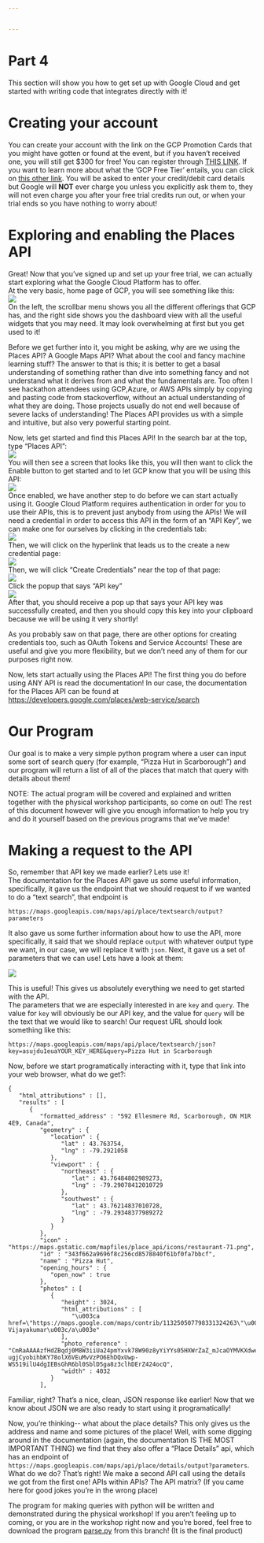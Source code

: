 ```yaml
---


---
```


<h1 id="part-4">Part 4</h1>
<p>This section will show you how to get set up with Google Cloud and get started with writing code that integrates directly with it!</p>
<h1 id="creating-your-account">Creating your account</h1>
<p>You can create your account with the link on the GCP Promotion Cards that you might have gotten or found at the event, but if you haven’t received one, you will still get $300 for free! You can register through <a href="https://cloud.google.com/free">THIS LINK</a>. If you want to learn more about what the ‘GCP Free Tier’ entails, you can click on <a href="https://cloud.google.com/free/docs/gcp-free-tier">this other link</a>. You will be asked to enter your credit/debit card details but Google will <b>NOT</b> ever charge you unless you explicitly ask them to, they will not even charge you after your free trial credits run out, or when your trial ends so you have nothing to worry about!</p>
<h1 id="exploring-and-enabling-the-places-api">Exploring and enabling the Places API</h1>
<p>Great! Now that you’ve signed up and set up your free trial, we can actually start exploring what the Google Cloud Platform has to offer.<br>
At the very basic, home page of GCP, you will see something like this:<br>
<img src="https://i.imgur.com/xoZBqRh.png"><br>
On the left, the scrollbar menu shows you all the different offerings that GCP has, and the right side shows you the dashboard view with all the useful widgets that you may need. It may look overwhelming at first but you get used to it!</p>
<p>Before we get further into it, you might be asking, why are we using the Places API? A Google Maps API? What about the cool and fancy machine learning stuff? The answer to that is this; it is better to get a basal understanding of something rather than dive into something fancy and not understand what it derives from and what the fundamentals are. Too often I see hackathon attendees using GCP,Azure, or AWS APIs simply by copying and pasting code from stackoverflow, without an actual understanding of what they are doing. Those projects usually do not end well because of severe lacks of understanding! The Places API provides us with a simple and intuitive, but also very powerful starting point.</p>
<p>Now, lets get started and find this Places API! In the search bar at the top, type “Places API”:<br>
<img src="https://i.imgur.com/AXhryPw.png"><br>
You will then see a screen that looks like this, you will then want to click the Enable button to get started and to let GCP know that you will be using this API:<br>
<img src="https://i.imgur.com/vWAU4DQ.png"><br>
Once enabled, we have another step to do before we can start actually using it. Google Cloud Platform requires authentication in order for you to use their APIs, this is to prevent just anybody from using the APIs! We will need a credential in order to access this API in the form of an “API Key”, we can make one for ourselves by clicking in the credentials tab:<br>
<img src="https://i.imgur.com/h1Jw569.png"><br>
Then, we will click on the hyperlink that leads us to the create a new credential page:<br>
<img src="https://i.imgur.com/UrR4tJf.png"><br>
Then, we will click “Create Credentials” near the top of that page:<br>
<img src="https://i.imgur.com/TVb70YM.png"><br>
Click the popup that says “API key”<br>
<img src="https://i.imgur.com/IZJvLec.png"><br>
After that, you should receive a pop up that says your API key was successfully created, and then you should copy this key into your clipboard because we will be using it very shortly!</p>
<p>As you probably saw on that page, there are other options for creating credentials too, such as OAuth Tokens and Service Accounts! These are useful and give you more flexibility, but we don’t need any of them for our purposes right now.</p>
<p>Now, lets start actually using the Places API! The first thing you do before using ANY API is read the documentation! In our case, the documentation for the Places API can be found at <a href="https://developers.google.com/places/web-service/search">https://developers.google.com/places/web-service/search</a></p>
<h1 id="our-program">Our Program</h1>
<p>Our goal is to make a very simple python program where a user can input some sort of search query (for example, “Pizza Hut in Scarborough”) and our program will return a list of all of the places that match that query with details about them!</p>
<p>NOTE: The actual program will be covered and explained and written together with the physical workshop participants, so come on out! The rest of this document however will give you enough information to help you try and do it yourself based on the previous programs that we’ve made!</p>
<h1 id="making-a-request-to-the-api">Making a request to the API</h1>
<p>So, remember that API key we made earlier? Lets use it!<br>
The documentation for the Places API gave us some useful information, specifically, it gave us the endpoint that we should request to if we wanted to do a “text search”, that endpoint is</p>
<p><code>https://maps.googleapis.com/maps/api/place/textsearch/output?parameters</code></p>
<p>It also gave us some further information about how to use the API, more specifically, it said that we should replace <code>output</code> with whatever output type we want, in our case, we will replace it with <code>json</code>. Next, it gave us a set of parameters that we can use! Lets have a look at them:</p>
<img src="https://i.imgur.com/3SS5snS.png">
<p>This is useful! This gives us absolutely everything we need to get started with the API.<br>
The parameters that we are especially interested in are <code>key</code> and <code>query</code>. The value for <code>key</code> will obviously be our API key, and the value for <code>query</code> will be the text that we would like to search! Our request URL should look something like this:</p>
<p><code>https://maps.googleapis.com/maps/api/place/textsearch/json?key=asujdu1euaYOUR_KEY_HERE&amp;query=Pizza Hut in Scarborough</code></p>
<p>Now, before we start programatically interacting with it, type that link into your web browser, what do we get?:</p>
<pre><code>{
   "html_attributions" : [],
   "results" : [
      {
         "formatted_address" : "592 Ellesmere Rd, Scarborough, ON M1R 4E9, Canada",
         "geometry" : {
            "location" : {
               "lat" : 43.763754,
               "lng" : -79.2921058
            },
            "viewport" : {
               "northeast" : {
                  "lat" : 43.76484802989273,
                  "lng" : -79.29078412010729
               },
               "southwest" : {
                  "lat" : 43.76214837010728,
                  "lng" : -79.29348377989272
               }
            }
         },
         "icon" : "https://maps.gstatic.com/mapfiles/place_api/icons/restaurant-71.png",
         "id" : "343f662a9696f8c256cd8578840f61bf0fa7bbcf",
         "name" : "Pizza Hut",
         "opening_hours" : {
            "open_now" : true
         },
         "photos" : [
            {
               "height" : 3024,
               "html_attributions" : [
                  "\u003ca href=\"https://maps.google.com/maps/contrib/113250507798331324263\"\u003eShaarujon Vijayakumar\u003c/a\u003e"
               ],
               "photo_reference" : "CmRaAAAAzfHdZBqdj0M8W3iiUa24pmYxvk78W90z8yYiYYs05HXWrZaZ_mJcaOYMVKXdwencmOKqKhn92avGxe3Iwn9G4TXaDj6dIXtmGWb-ugjCyobihbKY78olX6VEuMvVzPO6EhDQxUwp-WS519ilU4dgIEBsGhR6bl0SblD5ga8z3clhDErZ424ocQ",
               "width" : 4032
            }
         ],
</code></pre>
<p>Familiar, right? That’s a nice, clean, JSON response like earlier! Now that we know about JSON we are also ready to start using it programatically!</p>
<p>Now, you’re thinking-- what about the place details? This only gives us the address and name and some pictures of the place! Well, with some digging around in the documentation (again, the documentation IS THE MOST IMPORTANT THING) we find that they also offer a “Place Details” api, which has an endpoint of <code>https://maps.googleapis.com/maps/api/place/details/output?parameters</code>. What do we do? That’s right! We make a second API call using the details we got from the first one! APIs within APIs? The API matrix? (If you came here for good jokes you’re in the wrong place)</p>
<p>The program for making queries with python will be written and demonstrated during the physical workshop! If you aren’t feeling up to coming, or you are in the workshop right now and you’re bored, feel free to download the program <a href="http://parse.py">parse.py</a> from this branch! (It is the final product)</p>


